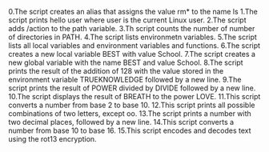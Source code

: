 0.The script creates an alias that assigns the value rm* to the name ls
1.The script prints hello user where user is the current Linux user.
2.The script adds /action to the path variable.
3.Th script counts the number of number of directories in PATH.
4.The script lists environmetn variables.
5.The script lists all local variables and environment variables and functions.
6.The script creates a new local variable BEST with value School.
7.The script creates a new global variable with the name BEST and value School.
8.The script prints the result of the addition of 128 with the value stored in the environment variable TRUEKNOWLEDGE followed by a new line.
9.The script prints the result of POWER divided by DIVIDE followed by a new line.
10.The script displays the result of BREATH to the power LOVE.
11.This script converts a number from base 2 to base 10.
12.This script prints all possible combinations of two letters, except oo.
13.The script prints a number with two decimal places, followed by a new line.
14.This script converts a number from base 10 to base 16.
15.This script encodes and decodes text using the rot13 encryption.   
